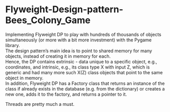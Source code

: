 # Flyweight-Design-pattern-Bees_Colony_Game
Implementing Flyweight DP to play with hundreds of thousands of objects simultaneously (or more with a bit more investment) with the Pygame library. <br>
The design pattern’s main idea is to point to shared memory for many objects, instead of creating it in memory for each. <br>
Hence, the DP contains extrinsic - data unique to a specific object, e.g., coordinates, and intrinsic, e.g., its class type X with input Z, which is generic and had many more such X(Z) class objects that point to the same object in memory. <br>
In addition, Flyweight DP has a Factory class that returns an instance of the class if already exists in the database (e.g. from the dictionary) or creates a new one, adds it to the factory, and returns a pointer to it.

Threads are pretty much a must.
